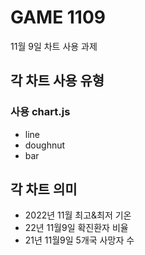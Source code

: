 # GAME 1109
11월 9일 차트 사용 과제

## 각 차트 사용 유형
### 사용 chart.js
- line
- doughnut
- bar
## 각 차트 의미
- 2022년 11월 최고&최저 기온
- 22년 11월9일 확진환자 비율
- 21년 11월9일 5개국 사망자 수
